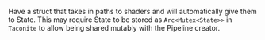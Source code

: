 Have a struct that takes in paths to shaders and will automatically give them to State. This may require State to be stored as `Arc<Mutex<State>>` in `Taconite` to allow being shared mutably with the Pipeline creator.